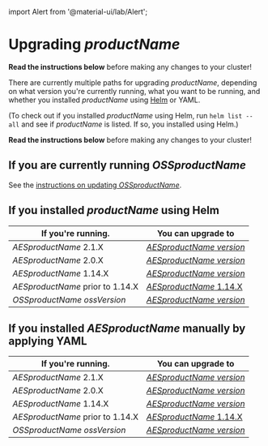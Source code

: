 import Alert from '@material-ui/lab/Alert';

# Upgrading $productName$

<Alert severity="warning">
  <b>Read the instructions below</b> before making any changes to your cluster!
</Alert>

There are currently multiple paths for upgrading $productName$, depending on what version you're currently
running, what you want to be running, and whether you installed $productName$ using [Helm](../helm) or
YAML.

(To check out if you installed $productName$ using Helm, run `helm list --all` and see if
$productName$ is listed. If so, you installed using Helm.)

<Alert severity="warning">
  <b>Read the instructions below</b> before making any changes to your cluster!
</Alert>

## If you are currently running $OSSproductName$

See the [instructions on updating $OSSproductName$](../../../../../emissary/$ossDocsVersion$/topics/install/migration-matrix).

## If you installed $productName$ using Helm

| If you're running.               | You can upgrade to                                                           |
|----------------------------------|------------------------------------------------------------------------------|
| $AESproductName$ 2.1.X           | [$AESproductName$ $version$](../upgrade/helm/edge-stack-2.1/edge-stack-2.2)  |
| $AESproductName$ 2.0.X           | [$AESproductName$ $version$](../upgrade/helm/edge-stack-2.0/edge-stack-2.2)  |
| $AESproductName$ 1.14.X          | [$AESproductName$ $version$](../upgrade/helm/edge-stack-1.14/edge-stack-2.2) |
| $AESproductName$ prior to 1.14.X | [$AESproductName$ 1.14.X](../../../../1.14/topics/install/upgrading)         |
| $OSSproductName$ $ossVersion$    | [$AESproductName$ $version$](../upgrade/helm/emissary-2.2/edge-stack-2.2)    |

## If you installed $AESproductName$ manually by applying YAML

| If you're running.               | You can upgrade to                                                           |
|----------------------------------|------------------------------------------------------------------------------|
| $AESproductName$ 2.1.X           | [$AESproductName$ $version$](../upgrade/yaml/edge-stack-2.1/edge-stack-2.2)  |
| $AESproductName$ 2.0.X           | [$AESproductName$ $version$](../upgrade/yaml/edge-stack-2.0/edge-stack-2.2)  |
| $AESproductName$ 1.14.X          | [$AESproductName$ $version$](../upgrade/yaml/edge-stack-1.14/edge-stack-2.2) |
| $AESproductName$ prior to 1.14.X | [$AESproductName$ 1.14.X](../../../../1.14/topics/install/upgrading)         |
| $OSSproductName$ $ossVersion$    | [$AESproductName$ $version$](../upgrade/yaml/emissary-2.2/edge-stack-2.2)    |
